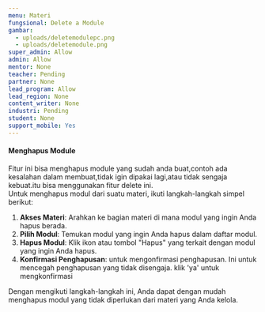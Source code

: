 ```yaml
---
menu: Materi
fungsional: Delete a Module
gambar:
  - uploads/deletemodulepc.png
  - uploads/deletemodule.png
super_admin: Allow
admin: Allow
mentor: None
teacher: Pending
partner: None
lead_program: Allow
lead_region: None
content_writer: None
industri: Pending
student: None
support_mobile: Yes
---
```

#### Menghapus Module

F﻿itur ini bisa menghapus module yang sudah anda buat,contoh ada kesalahan dalam membuat,tidak igin dipakai lagi,atau tidak sengaja kebuat.itu bisa menggunakan fitur delete ini.\
Untuk menghapus modul dari suatu materi, ikuti langkah-langkah simpel berikut:

1. **Akses Materi**: Arahkan ke bagian materi di mana modul yang ingin Anda hapus berada.
2. **Pilih Modul**: Temukan modul yang ingin Anda hapus dalam daftar modul.
3. **Hapus Modul**: Klik ikon atau tombol "Hapus" yang terkait dengan modul yang ingin Anda hapus.
4. **Konfirmasi Penghapusan**: untuk mengonfirmasi penghapusan. Ini untuk mencegah penghapusan yang tidak disengaja. klik 'ya' untuk mengkonfirmasi

Dengan mengikuti langkah-langkah ini, Anda dapat dengan mudah menghapus modul yang tidak diperlukan dari materi yang Anda kelola.